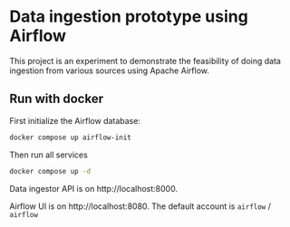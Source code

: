 # Data ingestion prototype using Airflow

This project is an experiment to demonstrate the feasibility of doing data ingestion from various sources using Apache Airflow.

## Run with docker

First initialize the Airflow database:

```bash
docker compose up airflow-init
```

Then run all services
```bash
docker compose up -d
```

Data ingestor API is on http://localhost:8000.

Airflow UI is on http://localhost:8080.
The default account is `airflow` / `airflow`
